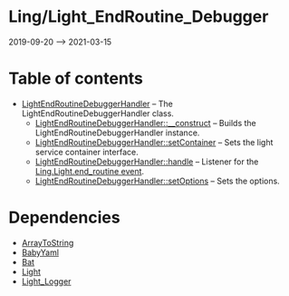 Ling/Light_EndRoutine_Debugger
================
2019-09-20 --> 2021-03-15




Table of contents
===========

- [LightEndRoutineDebuggerHandler](https://github.com/lingtalfi/Light_EndRoutine_Debugger/blob/master/doc/api/Ling/Light_EndRoutine_Debugger/Handler/LightEndRoutineDebuggerHandler.md) &ndash; The LightEndRoutineDebuggerHandler class.
    - [LightEndRoutineDebuggerHandler::__construct](https://github.com/lingtalfi/Light_EndRoutine_Debugger/blob/master/doc/api/Ling/Light_EndRoutine_Debugger/Handler/LightEndRoutineDebuggerHandler/__construct.md) &ndash; Builds the LightEndRoutineDebuggerHandler instance.
    - [LightEndRoutineDebuggerHandler::setContainer](https://github.com/lingtalfi/Light_EndRoutine_Debugger/blob/master/doc/api/Ling/Light_EndRoutine_Debugger/Handler/LightEndRoutineDebuggerHandler/setContainer.md) &ndash; Sets the light service container interface.
    - [LightEndRoutineDebuggerHandler::handle](https://github.com/lingtalfi/Light_EndRoutine_Debugger/blob/master/doc/api/Ling/Light_EndRoutine_Debugger/Handler/LightEndRoutineDebuggerHandler/handle.md) &ndash; Listener for the [Ling.Light.end_routine event](https://github.com/lingtalfi/Light/blob/master/personal/mydoc/pages/events.md).
    - [LightEndRoutineDebuggerHandler::setOptions](https://github.com/lingtalfi/Light_EndRoutine_Debugger/blob/master/doc/api/Ling/Light_EndRoutine_Debugger/Handler/LightEndRoutineDebuggerHandler/setOptions.md) &ndash; Sets the options.


Dependencies
============
- [ArrayToString](https://github.com/lingtalfi/ArrayToString)
- [BabyYaml](https://github.com/lingtalfi/BabyYaml)
- [Bat](https://github.com/lingtalfi/Bat)
- [Light](https://github.com/lingtalfi/Light)
- [Light_Logger](https://github.com/lingtalfi/Light_Logger)


